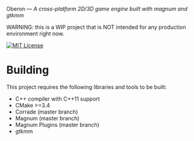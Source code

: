 Oberon — *A cross-platform 2D/3D game engine built with magnum and gtkmm*

WARNING: this is a WIP project that is NOT intended for any production environment right now.

[![MIT License](https://img.shields.io/badge/license-MIT-green.svg)](https://opensource.org/licenses/MIT)

Building
========

This project requires the following libraries and tools to be built:

- C++ compiler with C++11 support
- CMake >=3.4
- Corrade (master branch)
- Magnum (master branch)
- Magnum Plugins (master branch)
- gtkmm

